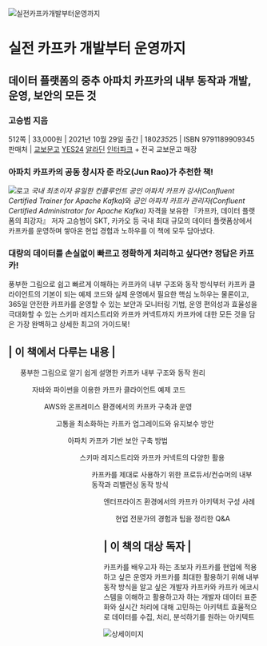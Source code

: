 ![실전카프카개발부터운영까지](https://img1.daumcdn.net/thumb/R1280x0/?scode=mtistory2&fname=https%3A%2F%2Fblog.kakaocdn.net%2Fdn%2FOuwMj%2FbtrhPBcrc3r%2FAkt1a7QwXamKWBqBLxC1UK%2Fimg.png)
# 실전 카프카 개발부터 운영까지
## 데이터 플랫폼의 중추 아파치 카프카의 내부 동작과 개발, 운영, 보안의 모든 것
### 고승범 지음
512쪽 | 33,000원 | 2021년 10월 29일 출간 | 180*235*25 | ISBN 9791189909345 
판매처 | [교보문고](http://www.kyobobook.co.kr/product/detailViewKor.laf?ejkGb=KOR&barcode=9791189909345&fbclid=IwAR0ArKj65Bqo7k6YrI8KtQGxOB_UIyHiOdKXWLDbumzfQ4Tjb8pWVPg3M1Q) [YES24](http://www.yes24.com/Product/Goods/104410708) [알라딘](https://www.aladin.co.kr/shop/wproduct.aspx?ItemId=281606911) [인터파크](http://book.interpark.com/product/BookDisplay.do?_method=detail&sc.shopNo=0000400000&sc.prdNo=354228707) + 전국 교보문고 매장

### 아파치 카프카의 공동 창시자 준 라오(Jun Rao)가 추천한 책!

![로고](https://img1.daumcdn.net/thumb/R1280x0/?scode=mtistory2&fname=https%3A%2F%2Fblog.kakaocdn.net%2Fdn%2FdYLUTO%2FbtrinZ3y2KE%2FK8kImx1TooxkzrjpRDIfBK%2Fimg.png)
<em>국내 최초이자 유일한 컨플루언트 공인 아파치 카프카 강사(Confluent Certified Trainer for Apache Kafka)</em>와 <em>공인 아파치 카프카 관리자(Confluent Certified Administrator for Apache Kafka)</em> 자격을 보유한 『카프카, 데이터 플랫폼의 최강자』 저자 고승범이 SKT, 카카오 등 국내 최대 규모의 데이터 플랫폼상에서 카프카를 운영하며 쌓아온 현업 경험과 노하우를 이 책에 모두 담아냈다.

### 대량의 데이터를 손실없이 빠르고 정확하게 처리하고 싶다면? 정답은 카프카!
풍부한 그림으로 쉽고 빠르게 이해하는 카프카의 내부 구조와 동작 방식부터 카프카 클라이언트의 기본이 되는 예제 코드와 실제 운영에서 필요한 핵심 노하우는 물론이고, 365일 안전한 카프카를 운영할 수 있는 보안과 모니터링 기법, 운영 편의성과 효율성을 극대화할 수 있는 스키마 레지스트리와 카프카 커넥트까지 카프카에 대한 모든 것을 담은 가장 완벽하고 상세한 최고의 가이드북!

## | 이 책에서 다루는 내용 |
<ul> 풍부한 그림으로 알기 쉽게 설명한 카프카 내부 구조와 동작 원리
<ul> 자바와 파이썬을 이용한 카프카 클라이언트 예제 코드
<ul> AWS와 온프레미스 환경에서의 카프카 구축과 운영
<ul> 고통을 최소화하는 카프카 업그레이드와 유지보수 방안
<ul> 아파치 카프카 기반 보안 구축 방법
<ul> 스키마 레지스트리와 카프카 커넥트의 다양한 활용
<ul> 카프카를 제대로 사용하기 위한 프로듀서/컨슈머의 내부 동작과 리밸런싱 동작 방식
<ul> 엔터프라이즈 환경에서의 카프카 아키텍처 구성 사례
<ul> 현업 전문가의 경험과 팁을 정리한 Q&A </ul>

## | 이 책의 대상 독자 |
카프카를 배우고자 하는 초보자
카프카를 현업에 적용하고 싶은 운영자
카프카를 최대한 활용하기 위해 내부 동작 방식을 알고 싶은 개발자
카프카와 카프카 에코시스템을 이해하고 활용하고자 하는 개발자
데이터 표준화와 실시간 처리에 대해 고민하는 아키텍트
효율적으로 데이터를 수집, 처리, 분석하기를 원하는 아키텍트
  
![상세이미지](https://img1.daumcdn.net/thumb/R1280x0/?scode=mtistory2&fname=https%3A%2F%2Fblog.kakaocdn.net%2Fdn%2FFVuGE%2Fbtrijr8dqxe%2FORfjrnZAornNG6tfbKhplK%2Fimg.jpg)

